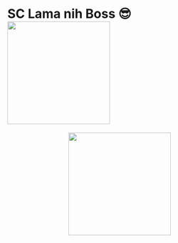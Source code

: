 # SC Lama nih Boss 😎 <img src="https://tenor.com/view/mario-gif-18058094" width="230" height="230"/>
<p align="center">
<img src="https://raw.githubusercontent.com/MitsuGans/nasa/main/Hehe/images (15).jpeg" width="230" height="230"/>
</p>




